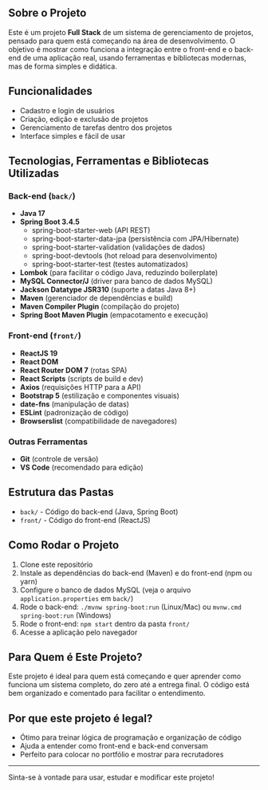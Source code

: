 

## Sobre o Projeto

Este é um projeto **Full Stack** de um sistema de gerenciamento de projetos, pensado para quem está começando na área de desenvolvimento. O objetivo é mostrar como funciona a integração entre o front-end e o back-end de uma aplicação real, usando ferramentas e bibliotecas modernas, mas de forma simples e didática.

## Funcionalidades
- Cadastro e login de usuários
- Criação, edição e exclusão de projetos
- Gerenciamento de tarefas dentro dos projetos
- Interface simples e fácil de usar

## Tecnologias, Ferramentas e Bibliotecas Utilizadas

### Back-end (`back/`)
- **Java 17**
- **Spring Boot 3.4.5**
  - spring-boot-starter-web (API REST)
  - spring-boot-starter-data-jpa (persistência com JPA/Hibernate)
  - spring-boot-starter-validation (validações de dados)
  - spring-boot-devtools (hot reload para desenvolvimento)
  - spring-boot-starter-test (testes automatizados)
- **Lombok** (para facilitar o código Java, reduzindo boilerplate)
- **MySQL Connector/J** (driver para banco de dados MySQL)
- **Jackson Datatype JSR310** (suporte a datas Java 8+)
- **Maven** (gerenciador de dependências e build)
- **Maven Compiler Plugin** (compilação do projeto)
- **Spring Boot Maven Plugin** (empacotamento e execução)

### Front-end (`front/`)
- **ReactJS 19**
- **React DOM**
- **React Router DOM 7** (rotas SPA)
- **React Scripts** (scripts de build e dev)
- **Axios** (requisições HTTP para a API)
- **Bootstrap 5** (estilização e componentes visuais)
- **date-fns** (manipulação de datas)
- **ESLint** (padronização de código)
- **Browserslist** (compatibilidade de navegadores)

### Outras Ferramentas
- **Git** (controle de versão)
- **VS Code** (recomendado para edição)

## Estrutura das Pastas
- `back/` - Código do back-end (Java, Spring Boot)
- `front/` - Código do front-end (ReactJS)

## Como Rodar o Projeto

1. Clone este repositório
2. Instale as dependências do back-end (Maven) e do front-end (npm ou yarn)
3. Configure o banco de dados MySQL (veja o arquivo `application.properties` em `back/`)
4. Rode o back-end: `./mvnw spring-boot:run` (Linux/Mac) ou `mvnw.cmd spring-boot:run` (Windows)
5. Rode o front-end: `npm start` dentro da pasta `front/`
6. Acesse a aplicação pelo navegador

## Para Quem é Este Projeto?
Este projeto é ideal para quem está começando e quer aprender como funciona um sistema completo, do zero até a entrega final. O código está bem organizado e comentado para facilitar o entendimento.

## Por que este projeto é legal?
- Ótimo para treinar lógica de programação e organização de código
- Ajuda a entender como front-end e back-end conversam
- Perfeito para colocar no portfólio e mostrar para recrutadores

---

Sinta-se à vontade para usar, estudar e modificar este projeto!

